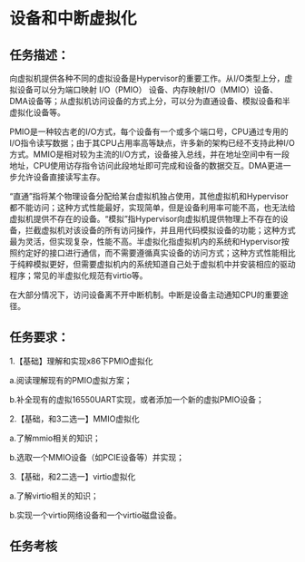 # 设备和中断虚拟化

## 任务描述：

向虚拟机提供各种不同的虚拟设备是Hypervisor的重要工作。从I/O类型上分，虚拟设备可以分为端口映射 I/O（PMIO） 设备、内存映射I/O（MMIO）设备、DMA设备等；从虚拟机访问设备的方式上分，可以分为直通设备、模拟设备和半虚拟化设备等。

PMIO是一种较古老的I/O方式，每个设备有一个或多个端口号，CPU通过专用的I/O指令读写数据；由于其CPU占用率高等缺点，许多新的架构已经不支持此种I/O方式。MMIO是相对较为主流的I/O方式，设备接入总线，并在地址空间中有一段地址，CPU使用访存指令访问此段地址即可完成和设备的数据交互。DMA更进一步允许设备直接读写主存。

“直通”指将某个物理设备分配给某台虚拟机独占使用，其他虚拟机和Hypervisor都不能访问；这种方式性能最好，实现简单，但是设备利用率可能不高，也无法给虚拟机提供不存在的设备。“模拟”指Hypervisor向虚拟机提供物理上不存在的设备，拦截虚拟机对该设备的所有访问操作，并且用代码模拟设备的功能；这种方式最为灵活，但实现复杂，性能不高。半虚拟化指虚拟机内的系统和Hypervisor按照约定好的接口进行通信，而不需要遵循真实设备的访问方式；这种方式性能相比于纯粹模拟更好，但需要虚拟机内的系统知道自己处于虚拟机中并安装相应的驱动程序；常见的半虚拟化规范有virtio等。

在大部分情况下，访问设备离不开中断机制。中断是设备主动通知CPU的重要途径。

## 任务要求：

1.【基础】理解和实现x86下PMIO虚拟化

a.阅读理解现有的PMIO虚拟方案；

b.补全现有的虚拟16550UART实现，或者添加一个新的虚拟PMIO设备；

2.【基础，和3二选一】MMIO虚拟化

a.了解mmio相关的知识；

b.选取一个MMIO设备（如PCIE设备等）并实现；

3.【基础，和2二选一】virtio虚拟化

a.了解virtio相关的知识；

b.实现一个virtio网络设备和一个virtio磁盘设备。

## 任务考核
